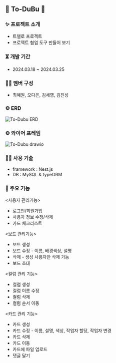 ## 🍙 To-DuBu 🍙

### ✨ 프로젝트 소개

- 트렐로 프로젝트
- 프로젝트 협업 도구 만들어 보기

### ⏳️ 개발 기간

- 2024.03.18 ~ 2024.03.25

### 👩‍💻 멤버 구성

- 최혜원, 오다은, 김세영, 김진성

### ⚙️ ERD

![To-Dubu ERD](https://github.com/choobao/chillinker/assets/154485888/53d2ea35-02b5-4059-b30d-9d2e7c43d7bd)

### ⚙ 와이어 프레임

![To-Dubu drawio](https://github.com/choobao/chillinker/assets/154485888/62c46444-0605-4255-b8e7-7f92fd9654be)

### 👩‍💻 사용 기술

- framework : Nest.js
- DB : MySQL & typeORM

### 📌 주요 기능

<사용자 관리기능>

- 로그인/회원가입
- 사용자 정보 수정/삭제
- 카드 체크리스트

<보드 관리기능>

- 보드 생성
- 보드 수정 - 이름, 배경색상, 설명
- 삭제 - 생성 사용자만 삭제 가능
- 보드 초대

<컬럼 관리 기능>

- 컬럼 생성
- 컬럼 이름 수정
- 컬럼 삭제
- 컬럼 순서 이동

<카드 관리 기능>

- 카드 생성
- 카드 수정 - 이름, 설명, 색상, 작업자 할당, 작업자 변경
- 카드 삭제
- 카드 이동
- 카드에 파일 업로드
- 댓글 달기
